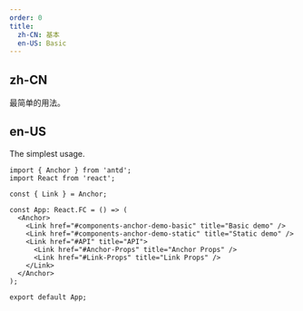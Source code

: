 ```yaml
---
order: 0
title:
  zh-CN: 基本
  en-US: Basic
---
```


## zh-CN

最简单的用法。

## en-US

The simplest usage.

```tsx
import { Anchor } from 'antd';
import React from 'react';

const { Link } = Anchor;

const App: React.FC = () => (
  <Anchor>
    <Link href="#components-anchor-demo-basic" title="Basic demo" />
    <Link href="#components-anchor-demo-static" title="Static demo" />
    <Link href="#API" title="API">
      <Link href="#Anchor-Props" title="Anchor Props" />
      <Link href="#Link-Props" title="Link Props" />
    </Link>
  </Anchor>
);

export default App;
```

<style>
.code-box-demo .ant-affix {
  z-index: 11;
}
</style>
